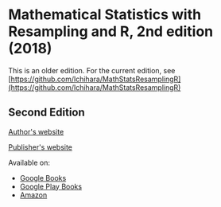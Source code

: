 # Mathematical Statistics with Resampling and R, 2nd edition (2018)

This is an older edition. For the current edition, see
[https://github.com/lchihara/MathStatsResamplingR](https://github.com/lchihara/MathStatsResamplingR)


## Second Edition

[Author's website](https://sites.google.com/site/chiharahesterberg)

[Publisher's website](https://www.wiley.com/en-us/Mathematical+Statistics+with+Resampling+and+R%2C+2nd+Edition-p-9781119416531)

Available on:

  * [Google Books](https://books.google.com/books?id=t2hvDwAAQBAJ)
  * [Google Play Books](https://play.google.com/store/books/details/Laura_M_Chihara_Mathematical_Statistics_with_Resam?id=t2hvDwAAQBAJ)
  * [Amazon](https://www.google.com/url?q=https%3A%2F%2Fwww.amazon.com%2FMathematical-Statistics-Resampling-Laura-Chihara-ebook%2Fdp%2FB07HH3KXRH%2Fref%3Dsr_1_1%3Fs%3Dbooks%26ie%3DUTF8%26qid%3D1539059394%26sr%3D1-1%26keywords%3DChihara%2BHesterberg&sa=D&sntz=1&usg=AOvVaw25Q7F0vZTyz2h7LR3_xTe0)
